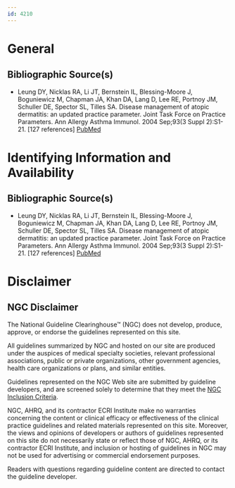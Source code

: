 ```yaml
---
id: 4210
---
```


# General

## Bibliographic Source(s)

- Leung DY, Nicklas RA, Li JT, Bernstein IL, Blessing-Moore J, Boguniewicz M, Chapman JA, Khan DA, Lang D, Lee RE, Portnoy JM, Schuller DE, Spector SL, Tilles SA. Disease management of atopic dermatitis: an updated practice parameter. Joint Task Force on Practice Parameters. Ann Allergy Asthma Immunol. 2004 Sep;93(3 Suppl 2):S1-21. [127 references] [ PubMed ](http://www.ncbi.nlm.nih.gov/entrez/query.fcgi?cmd=Retrieve&db=pubmed&dopt=Abstract&list_uids=15478395)

# Identifying Information and Availability

## Bibliographic Source(s)

- Leung DY, Nicklas RA, Li JT, Bernstein IL, Blessing-Moore J, Boguniewicz M, Chapman JA, Khan DA, Lang D, Lee RE, Portnoy JM, Schuller DE, Spector SL, Tilles SA. Disease management of atopic dermatitis: an updated practice parameter. Joint Task Force on Practice Parameters. Ann Allergy Asthma Immunol. 2004 Sep;93(3 Suppl 2):S1-21. [127 references] [ PubMed ](http://www.ncbi.nlm.nih.gov/entrez/query.fcgi?cmd=Retrieve&db=pubmed&dopt=Abstract&list_uids=15478395)

# Disclaimer

## NGC Disclaimer

The National Guideline Clearinghouse™ (NGC) does not develop, produce, approve, or endorse the guidelines represented on this site.

All guidelines summarized by NGC and hosted on our site are produced under the auspices of medical specialty societies, relevant professional associations, public or private organizations, other government agencies, health care organizations or plans, and similar entities.

Guidelines represented on the NGC Web site are submitted by guideline developers, and are screened solely to determine that they meet the [NGC Inclusion Criteria](/help-and-about/summaries/inclusion-criteria).

NGC, AHRQ, and its contractor ECRI Institute make no warranties concerning the content or clinical efficacy or effectiveness of the clinical practice guidelines and related materials represented on this site. Moreover, the views and opinions of developers or authors of guidelines represented on this site do not necessarily state or reflect those of NGC, AHRQ, or its contractor ECRI Institute, and inclusion or hosting of guidelines in NGC may not be used for advertising or commercial endorsement purposes.

Readers with questions regarding guideline content are directed to contact the guideline developer.

